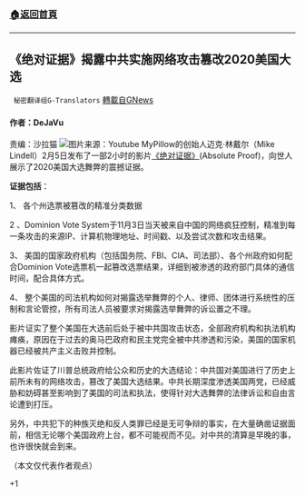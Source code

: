 ###  [:house:返回首頁](https://github.com/ourhimalayas/txt)
---

## 《绝对证据》揭露中共实施网络攻击篡改2020美国大选
` 秘密翻译组G-Translators` [轉載自GNews](https://gnews.org/zh-hans/902342/)

#### 作者：DeJaVu
责编：沙拉猫
![]()![](https://gnews.org/wp-content/uploads/2021/02/Capture-16.jpg)图片来源：Youtube
MyPillow的创始人迈克·林戴尔（Mike Lindell）2月5日发布了一部2小时的影片[《绝对证据》](https://michaeljlindell.com/)(Absolute Proof)，向世人展示了2020美国大选舞弊的震撼证据。

**证据包括**：

1、 各个州选票被篡改的精准分类数据

2 、Dominion Vote System于11月3日当天被来自中国的网络疯狂控制，精准到每一条攻击的来源IP、计算机物理地址、时间戳、以及尝试次数和攻击结果。

3、 美国的国家政府机构（包括国务院、FBI、CIA、司法部）、各个州政府如何配合Dominion Vote选票机一起篡改选票结果，详细到被渗透的政府部门具体的通信时间，配合具体方式。

4、 整个美国的司法机构如何对揭露选举舞弊的个人、律师、团体进行系统性的压制和言论管控，所有司法人员被要求对揭露选举舞弊的诉讼置之不理。

影片证实了整个美国在大选前后处于被中共国攻击状态，全部政府机构和执法机构瘫痪，原因在于过去的奥马巴政府和民主党完全被中共渗透和污染，美国的国家机器已经被共产主义击败并控制。

此影片佐证了川普总统政府给公众和历史的大选结论：中共国对美国进行了历史上前所未有的网络攻击，篡改了美国大选结果。中共长期深度渗透美国两党，已经威胁和妨碍甚至影响到了美国的司法和执法，使得针对大选舞弊的法律诉讼和自由言论遭到打压。

另外，中共犯下的种族灭绝和反人类罪已经是无可争辩的事实，在大量确凿证据面前，相信无论哪个美国政府上台，都不可能视而不见。对中共的清算是早晚的事，也许很快就会到来。

（本文仅代表作者观点）

+1
